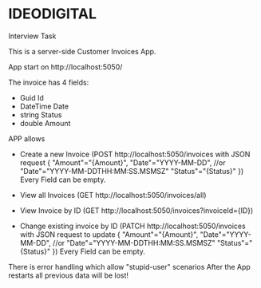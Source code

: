 # IDEODIGITAL
 Interview Task

 This is a server-side Customer Invoices App.

 App start on http://localhost:5050/

 The invoice has 4 fields:
 - Guid Id
 - DateTime Date
 - string Status
 - double Amount

 APP allows
 - Create a new Invoice (POST http://localhost:5050/invoices with JSON request 
 {
    "Amount"="{Amount}",
    "Date"="YYYY-MM-DD", //or "Date"="YYYY-MM-DDTHH:MM:SS.MSMSZ"
    "Status"="{Status}"
 }) Every Field can be empty.

 - View all Invoices (GET http://localhost:5050/invoices/all)

 - View Invoice by ID (GET http://localhost:5050/invoices?invoiceId={ID})

 - Change existing invoice by ID (PATCH http://localhost:5050/invoices with JSON request to update
 {
    "Amount"="{Amount}",
    "Date"="YYYY-MM-DD", //or "Date"="YYYY-MM-DDTHH:MM:SS.MSMSZ"
    "Status"="{Status}"
 }) Every Field can be empty.


There is error handling which allow "stupid-user" scenarios
After the App restarts all previous data will be lost!